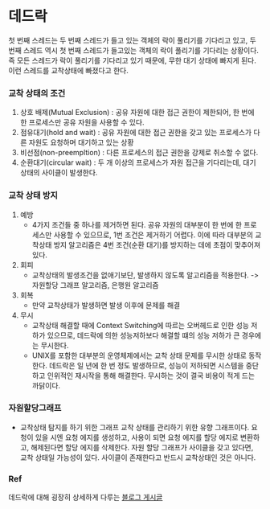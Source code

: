 # 데드락
첫 번째 스레드는 두 번째 스레드가 들고 있는 객체의 락이 풀리기를 기다리고 있고, 두 번째 스레드 역시 첫 번째 스레드가 들고있는 객체의 락이 풀리기를 기다리는 상황이다.
즉 모든 스레드가 락이 풀리기를 기다리고 있기 때문에, 무한 대기 상태에 빠지게 된다. 이런 스레드를 교착상태에 빠졌다고 한다.

### 교착 상태의 조건
1. 상호 배제(Mutual Exclusion) : 공유 자원에 대한 접근 권한이 제한되어, 한 번에 한 프로세스만 공유 자원을 사용할 수 있다.
2. 점유대기(hold and wait) : 공유 자원에 대한 접근 권한을 갖고 있는 프로세스가 다른 자원도 요청하며 대기하고 있는 상황
3. 비선점(non-preempltion) : 다른 프로세스의 접근 권한을 강제로 취소할 수 없다.
4. 순환대기(circular wait) : 두 개 이상의 프로세스가 자원 접근을 기다리는데, 대기 상태의 사이클이 발생한다.

### 교착 상태 방지
1. 예방
	- 4가지 조건들 중 하나를 제거하면 된다. 공유 자원의 대부분이 한 번에 한 프로세스만 사용할 수 있으므로, 1번 조건은 제거하기 어렵다. 이에 따라 대부분의 교착상태 방지 알고리즘은 4번 조건(순환 대기)를 방지하는 데에 초점이 맞추어져 있다.
2. 회피
	- 교착상태의 발생조건을 없애기보단, 발생하지 않도록 알고리즘을 적용한다. -> 자원할당 그래프 알고리즘, 은행원 알고리즘	
3. 회복
	- 만약 교착상태가 발생하면 발생 이후에 문제를 해결
4. 무시
	- 교착상태 해결할 때에 Context Switching에 따르는 오버헤드로 인한 성능 저하가 있으므로, 데드락에 의한 성능저하보다 해결할 떄의 성능 저하가 큰 경우에는 무시한다.
	- UNIX를 포함한 대부분의 운영체제에서는 교착 상태 문제를 무시한 상태로 동작한다. 데드락은 일 년에 한 번 정도 발생하므로, 성능이 저하되면 시스템을 중단하고 인위적인 재시작을 통해 해결한다. 무시하는 것이 결국 비용이 적게 드는 까닭이다.

### 자원할당그래프
- 교착상태 탐지를 하기 위한 그래프
교착 상태를 관리하기 위한 유향 그래프이다. 요청이 있을 시엔 요청 에지를 생성하고, 사용이 되면 요청 에지를 할당 에지로 변환하고, 해제된다면 할당 에지를 삭제한다.
자원 할당 그래프가 사이클을 갖고 있다면, 교착 상태일 가능성이 있다. 사이클이 존재한다고 반드시 교착상태인 것은 아니다.

### Ref
데드락에 대해 굉장히 상세하게 다루는 [블로그 게시글](https://m.blog.naver.com/PostView.nhn?blogId=three_letter&logNo=220380867227&proxyReferer=https%3A%2F%2Fwww.google.com%2F)

